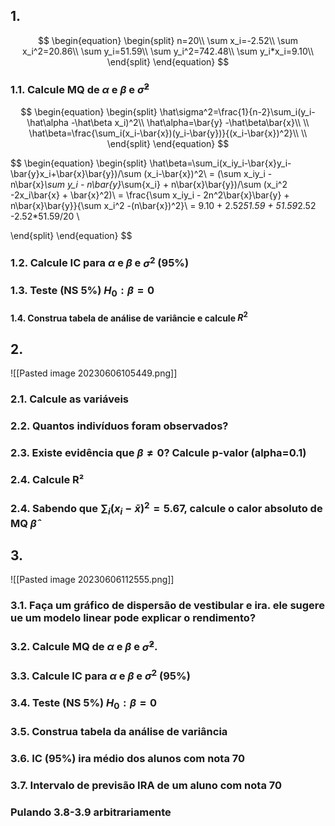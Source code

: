 ## 1. 
$$
\begin{equation}
\begin{split}
n=20\\
\sum x_i=-2.52\\
\sum x_i^2=20.86\\
\sum y_i=51.59\\
\sum y_i^2=742.48\\
\sum y_i*x_i=9.10\\
\end{split}
\end{equation}
$$
### 1.1. Calcule MQ de $\alpha$ e $\beta$ e $\hat\sigma^2$
$$
\begin{equation}
\begin{split}
\hat\sigma^2=\frac{1}{n-2}\sum_i(y_i-\hat\alpha -\hat\beta x_i)^2\\
\hat\alpha=\bar{y} -\hat\beta\bar{x}\\
\\
\hat\beta=\frac{\sum_i(x_i-\bar{x})(y_i-\bar{y})}{(x_i-\bar{x})^2}\\
\\
\end{split}
\end{equation}
$$

$$
\begin{equation}
\begin{split}
\hat\beta=\sum_i(x_iy_i-\bar{x}y_i-\bar{y}x_i+\bar{x}\bar{y})/\sum (x_i-\bar{x})^2\\
= (\sum x_iy_i - n\bar{x}*\sum y_i - n\bar{y}*\sum{x_i} + n\bar{x}\bar{y})/\sum (x_i^2 -2x_i\bar{x} + \bar{x}^2)\\
= \frac{\sum x_iy_i - 2n^2\bar{x}\bar{y} + n\bar{x}\bar{y}}{\sum x_i^2 -(n\bar{x})^2}\\
= 9.10 + 2.52*51.59 + 51.59*2.52 -2.52*51.59/20 \\

\end{split}
\end{equation}
$$
### 1.2. Calcule IC para $\alpha$ e $\beta$ e $\sigma^2$ (95%)
### 1.3. Teste (NS 5%) $H_0: \beta=0$
#### 1.4. Construa tabela de análise de variâncie e calcule $R^2$

## 2.
![[Pasted image 20230606105449.png]]
### 2.1. Calcule as variáveis

### 2.2. Quantos indivíduos foram observados?

### 2.3. Existe evidência que $\beta \ne 0$? Calcule p-valor (alpha=0.1)

### 2.4. Calcule R²
### 2.4. Sabendo que $\sum_i(x_i-\bar{x})^2=5.67$, calcule o calor absoluto de MQ $\hat\beta$ 

## 3.
![[Pasted image 20230606112555.png]]

### 3.1. Faça um gráfico de dispersão de vestibular e ira. ele sugere ue um modelo linear pode explicar o rendimento?

### 3.2. Calcule MQ de $\alpha$ e $\beta$ e $\hat\sigma^2$.
### 3.3. Calcule IC para $\alpha$ e $\beta$ e $\sigma^2$ (95%)
### 3.4. Teste (NS 5%) $H_0: \beta=0$
### 3.5. Construa tabela da análise de variância
### 3.6. IC (95%) ira médio dos alunos com nota 70
### 3.7. Intervalo de previsão IRA de um aluno com nota 70
### Pulando 3.8-3.9 arbitrariamente

